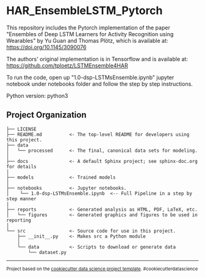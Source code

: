 HAR_EnsembleLSTM_Pytorch
==============================

This repository includes the Pytorch implementation of the paper "Ensembles of Deep LSTM Learners for Activity Recognition using Wearables" by Yu Guan and Thomas Plötz, which is available at: https://doi.org/10.1145/3090076

The authors' original implementation is in Tensorflow and is available at: https://github.com/tploetz/LSTMEnsemble4HAR

To run the code, open up "1.0-dsp-LSTMsEnsemble.ipynb" jupyter notebook under notebooks folder and follow the step by step instructions.

Python version: python3

Project Organization
------------

    ├── LICENSE
    ├── README.md          <- The top-level README for developers using this project.
    ├── data     
    │   └── processed      <- The final, canonical data sets for modeling.
    │
    ├── docs               <- A default Sphinx project; see sphinx-doc.org for details
    │
    ├── models             <- Trained models
    │
    ├── notebooks          <- Jupyter notebooks. 
    │    └── 1.0-dsp-LSTMsEnsemble.ipynb  <-- Full Pipeline in a step by step manner                   
    |
    ├── reports            <- Generated analysis as HTML, PDF, LaTeX, etc.
    │   └── figures        <- Generated graphics and figures to be used in reporting
    │                       
    └── src                <- Source code for use in this project.
        ├── __init__.py    <- Makes src a Python module
        │
        └── data           <- Scripts to download or generate data
            └── dataset.py      
   
--------

<p><small>Project based on the <a target="_blank" href="https://drivendata.github.io/cookiecutter-data-science/">cookiecutter data science project template</a>. #cookiecutterdatascience</small></p>
